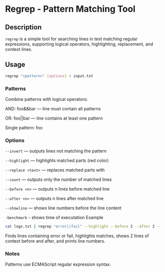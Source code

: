 # Regrep - Pattern Matching Tool

## Description

`regrep` is a simple tool for searching lines in text matching regular expressions, supporting logical operators, highlighting, replacement, and context lines.

## Usage

```bash
regrep "<pattern>" [options] < input.txt
```
### Patterns

Combine patterns with logical operators:

AND: foo&&bar — line must contain all patterns

OR: foo||bar — line contains at least one pattern

Single pattern: foo

### Options

```--invert``` — outputs lines not matching the pattern

```--highlight``` — highlights matched parts (red color)

```--replace <text>``` — replaces matched parts with <text>

```--count``` — outputs only the number of matched lines

```--before <n>``` — outputs n lines before matched line

```--after <n>``` — outputs n lines after matched line

```--showline``` — shows line numbers before the line content

```-benchmark``` - shows time of executation
Example
```bash
cat logs.txt | regrep "error||fail" --highlight --before 2 --after 2 --showline < logfile.txt
```
Finds lines containing error or fail, highlights matches, shows 2 lines of context before and after, and prints line numbers.

### Notes

Patterns use ECMAScript regular expression syntax.

